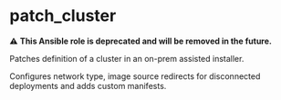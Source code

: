 # patch_cluster

⚠️ **This Ansible role is deprecated and will be removed in the future.**

Patches definition of a cluster in an on-prem assisted installer.

Configures network type, image source redirects for disconnected deployments and adds custom manifests.